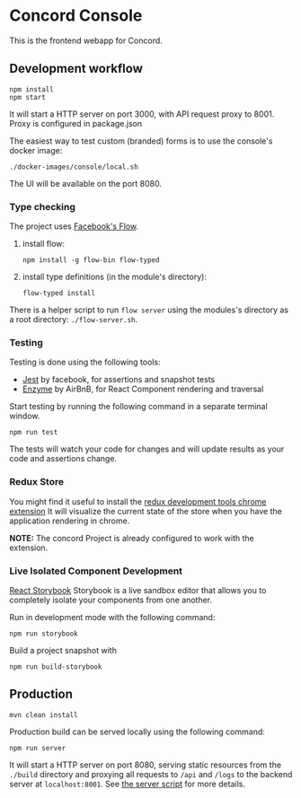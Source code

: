# Concord Console

This is the frontend webapp for Concord.

## Development workflow

```
npm install
npm start
```

It will start a HTTP server on port 3000, with API request proxy to 8001.  Proxy is configured in package.json

The easiest way to test custom (branded) forms is to use the console's docker image:
```
./docker-images/console/local.sh
```

The UI will be available on the port 8080.

### Type checking

The project uses [Facebook's Flow](https://flowtype.org/).

1. install flow:
   ```
   npm install -g flow-bin flow-typed
   ```
2. install type definitions (in the module's directory):
   ```
   flow-typed install
   ```

There is a helper script to run `flow server` using the modules's
directory as a root directory: `./flow-server.sh`.

### Testing

Testing is done using the following tools: 
* <a href="https://facebook.github.io/jest/docs/en/getting-started.html">Jest</a> by facebook, for assertions and snapshot tests
* <a href="http://airbnb.io/enzyme/">Enzyme</a> by AirBnB, for React Component rendering and traversal

Start testing by running the following command in a separate terminal window.
```
npm run test
```
The tests will watch your code for changes and will update results as your code and assertions change.

### Redux Store
You might find it useful to install the <a href="https://github.com/zalmoxisus/redux-devtools-extension">redux development tools chrome extension</a>
It will visualize the current state of the store when you have the application rendering in chrome.

<b>NOTE:</b> The concord Project is already configured to work with the extension.

### Live Isolated Component Development

[React Storybook](https://github.com/storybooks/storybook)
Storybook is a live sandbox editor that allows you to completely isolate your components from one another.

Run in development mode with the following command:
```
npm run storybook
```
Build a project snapshot with 
```
npm run build-storybook
```

## Production

```
mvn clean install
```

Production build can be served locally using the following command:

```
npm run server
```

It will start a HTTP server on port 8080, serving static resources from the `./build` directory and
proxying all requests to `/api` and `/logs` to the backend server at `localhost:8001`.
See [the server script](./scripts/server.js) for more details.
